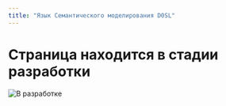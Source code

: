 ```yaml
---
title: "Язык Семантического моделирования D0SL"
---
```


# Страница находится в стадии разработки

![В разработке](/images/under-construction.jpg?classes=shadow)